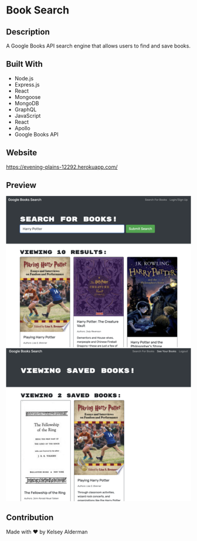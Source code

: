 # Book Search

## Description

A Google Books API search engine that allows users to find and save books.

## Built With

- Node.js
- Express.js
- React
- Mongoose
- MongoDB
- GraphQL
- JavaScript
- React
- Apollo
- Google Books API

## Website

https://evening-plains-12292.herokuapp.com/

## Preview

![Screenshot of Book Search](client/src/assets/images/book-search.jpg)
![Screenshot of Book Search Saved Books](client/src/assets/images/book-search-saved.jpg)

## Contribution

Made with ❤️ by Kelsey Alderman
